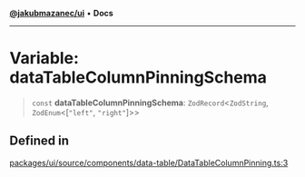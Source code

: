 [**@jakubmazanec/ui**](../README.md) • **Docs**

---

# Variable: dataTableColumnPinningSchema

> `const` **dataTableColumnPinningSchema**: `ZodRecord`\<`ZodString`, `ZodEnum`\<[`"left"`, `"right"`]\>\>

## Defined in

[packages/ui/source/components/data-table/DataTableColumnPinning.ts:3](https://github.com/jakubmazanec/tools/blob/2afd81e4680434017b6f838733fd5ccd928cec42/packages/ui/source/components/data-table/DataTableColumnPinning.ts#L3)
